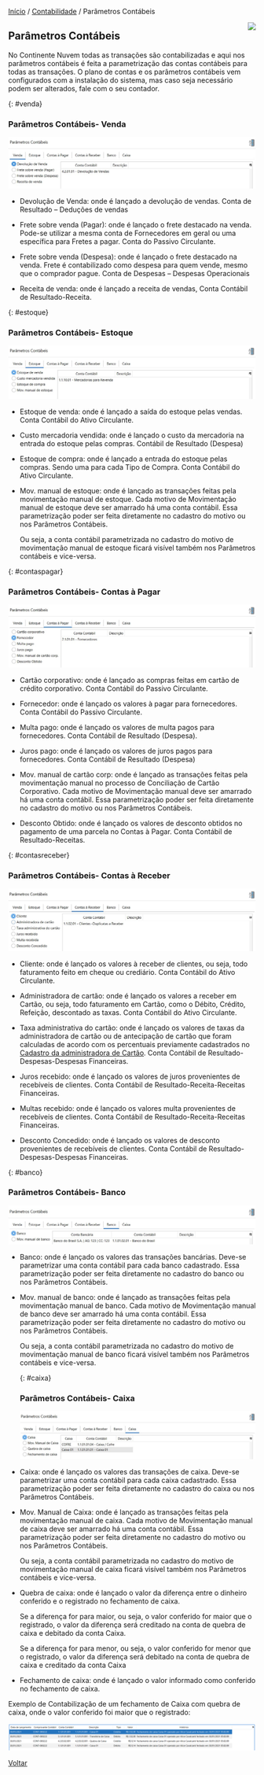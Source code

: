 [Início](index.md) / [Contabilidade](contabilidade.md) / Parâmetros Contábeis

<a href="http://docs.continentenuvem.com.br/dicas.html#dicas"><img align="right" src="http://docs.continentenuvem.com.br/images/dicas.png"></a>



## Parâmetros Contábeis

No Continente Nuvem todas as transações são contabilizadas e aqui nos parâmetros contábeis é feita a parametrização das contas contábeis para todas as transações. O plano de contas e os parâmetros contábeis vem configurados com a instalação do sistema, mas caso seja necessário podem ser alterados, fale com o seu contador.

{: #venda}

### Parâmetros Contábeis- Venda

![](images/contabilidade_parametro_contabil_venda.jpg)

- Devolução de Venda: onde é lançado a devolução de vendas. Conta de Resultado – Deduções de vendas




- Frete sobre venda (Pagar): onde é lançado o frete destacado na venda. Pode-se utilizar  a mesma conta de Fornecedores em geral ou uma específica para Fretes a pagar. Conta do Passivo Circulante.

  

- Frete sobre venda (Despesa): onde é lançado o frete destacado na venda. Frete é contabilizado como despesa para quem vende, mesmo que o comprador pague. Conta de Despesas – Despesas Operacionais

  

- Receita de venda: onde é lançado a receita de vendas, Conta Contábil de Resultado-Receita.





{: #estoque}

### Parâmetros Contábeis- Estoque



![](images/contabilidade_parametro_contabil_estoque.jpg)

- Estoque de venda: onde é lançado a saída do estoque pelas vendas. Conta Contábil do Ativo Circulante.

- Custo  mercadoria vendida: onde é lançado o custo da mercadoria na entrada do estoque pelas compras. Contábil de Resultado (Despesa)

- Estoque de compra: onde é lançado a entrada do estoque pelas compras. Sendo uma para cada Tipo de Compra. Conta Contábil do Ativo Circulante.

- Mov. manual de estoque: onde é lançado as transações feitas pela movimentação manual de estoque. Cada motivo de Movimentação manual de estoque deve ser amarrado há uma conta contábil. Essa parametrização poder ser feita diretamente no cadastro do motivo ou nos Parâmetros Contábeis.

  Ou seja, a conta contábil parametrizada no cadastro do motivo de movimentação manual de estoque ficará visível também nos Parâmetros contábeis e vice-versa.

  

{: #contaspagar}

### Parâmetros Contábeis- Contas à Pagar



![](images/contabilidade_parametro_contabil_contas_pagar.jpg)

- Cartão corporativo: onde é lançado as compras feitas em cartão de crédito corporativo. Conta Contábil do Passivo Circulante.

- Fornecedor: onde é lançado os valores à pagar para fornecedores. Conta Contábil do Passivo Circulante.
- Multa pago: onde é lançado os valores de multa pagos para fornecedores. Conta Contábil de Resultado (Despesa).
- Juros pago: onde é lançado os valores de juros pagos para fornecedores. Conta Contábil de Resultado (Despesa) 
- Mov. manual de cartão corp: onde é lançado as transações feitas pela movimentação manual no processo de Conciliação de Cartão Corporativo. Cada motivo de Movimentação manual deve ser amarrado há uma conta contábil. Essa parametrização poder ser feita diretamente no cadastro do motivo ou nos Parâmetros Contábeis.
- Desconto Obtido: onde é lançado os valores de desconto obtidos no pagamento de uma parcela no Contas à Pagar. Conta Contábil de Resultado-Receitas.



{: #contasreceber}

### Parâmetros Contábeis- Contas à Receber



![](images/contabilidade_parametro_contabil_contas_receber.jpg)

- Cliente: onde é lançado os valores à receber de clientes, ou seja, todo faturamento feito em cheque ou crediário. Conta Contábil do Ativo Circulante.

  

- Administradora de cartão: onde é lançado os valores a receber em  Cartão, ou seja, todo faturamento em Cartão, como o Débito, Crédito, Refeição, descontado as taxas. Conta Contábil do Ativo Circulante.

  

- Taxa administrativa do cartão: onde é lançado os valores de taxas da administradora de cartão ou de antecipação de cartão que foram calculadas de acordo com os percentuais previamente cadastrados no [Cadastro da administradora de Cartão](financeiro_administradora_cartao.md). Conta Contábil de Resultado-Despesas-Despesas Financeiras.

  

- Juros recebido: onde é lançado os valores de juros provenientes de recebíveis de clientes. Conta Contábil de Resultado-Receita-Receitas Financeiras.

  

- Multas recebido: onde é lançado os valores multa provenientes de recebíveis de clientes. Conta Contábil de Resultado-Receita-Receitas Financeiras.

  

- Desconto Concedido: onde é lançado os valores de desconto provenientes de recebíveis de clientes. Conta Contábil de Resultado-Despesas-Despesas Financeiras.



{: #banco}

### Parâmetros Contábeis- Banco

![](images/contabilidade_parametro_contabil_banco.jpg)



- Banco: onde é lançado os valores das transações bancárias. Deve-se parametrizar uma conta contábil para cada banco cadastrado. Essa parametrização poder ser feita diretamente no cadastro do banco ou nos Parâmetros Contábeis.

  

- Mov. manual de banco: onde é lançado as transações feitas pela movimentação manual de banco. Cada motivo de Movimentação manual de banco deve ser amarrado há uma conta contábil. Essa parametrização poder ser feita diretamente no cadastro do motivo ou nos Parâmetros Contábeis.

  Ou seja, a conta contábil parametrizada no cadastro do motivo de movimentação manual de banco ficará visível também nos Parâmetros contábeis e vice-versa.

  

  {: #caixa}

  ### Parâmetros Contábeis- Caixa

  ![](images/contabilidade_parametro_contabil_caixa.jpg)

  

- Caixa:  onde é lançado os valores das transações de caixa. Deve-se parametrizar uma conta contábil para cada caixa cadastrado. Essa parametrização poder ser feita diretamente no cadastro do caixa ou nos Parâmetros Contábeis.



- Mov. Manual de Caixa: onde é lançado as transações feitas pela movimentação manual de caixa. Cada motivo de Movimentação manual de caixa deve ser amarrado há uma conta contábil. Essa parametrização poder ser feita diretamente no cadastro do motivo ou nos Parâmetros Contábeis.

  Ou seja, a conta contábil parametrizada no cadastro do motivo de movimentação manual de caixa ficará visível também nos Parâmetros contábeis e vice-versa.

  

- Quebra de caixa: onde é lançado o valor da diferença entre o dinheiro conferido e o registrado no fechamento de caixa. 

  Se a diferença for para maior, ou seja, o valor conferido for maior que o registrado, o valor da diferença será creditado na conta de quebra de caixa e debitado da conta Caixa.  

  Se a diferença for para menor, ou seja, o valor conferido for menor que o registrado, o valor da diferença  será debitado na conta de quebra de caixa e creditado da conta Caixa

  

- Fechamento de caixa: onde é lançado o valor informado como conferido no fechamento de caixa.

  

Exemplo de Contabilização de um fechamento de Caixa com quebra de caixa, onde o valor conferido foi maior que o registrado:

![](images/contabilidade_parametro_contabil_caixa_fechamento.jpg)















[Voltar](contabilidade.md#parametroscontabeis)



